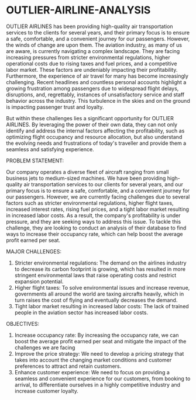 # OUTLIER-AIRLINE-ANALYSIS

OUTLIER AIRLINES has been providing high-quality air transportation services to the clients for several years, and their primary focus is to ensure a safe, comfortable, and a convenient journey for our passengers. 
However, the winds of change are upon them. The aviation industry, as many of us are aware, is currently navigating a complex landscape. They are facing increasing pressures from stricter environmental regulations, higher operational costs due to rising taxes and fuel prices, and a competitive labor market. These factors are undeniably impacting their profitability.
Furthermore, the experience of air travel for many has become increasingly challenging. Recent headlines and countless personal accounts highlight a growing frustration among passengers due to widespread flight delays, disruptions, and, regrettably, instances of unsatisfactory service and staff behavior across the industry. This turbulence in the skies and on the ground is impacting passenger trust and loyalty.

But within these challenges lies a significant opportunity for OUTLIER AIRLINES.  By leveraging the power of their own data, they can not only identify and address the internal factors affecting the profitability, such as optimizing flight occupancy and resource allocation, but also understand the evolving needs and frustrations of today's traveller and provide them a seamless and satisfying experience.


PROBLEM STATEMENT:

Our company operates a diverse fleet of aircraft ranging from small business jets to medium-sized machines. We have been providing high-quality air transportation services to our clients for several years, and our primary focus is to ensure a safe, comfortable, and a convenient journey for our passengers. However, we are currently facing challenges due to several factors such as stricter environmental regulations, higher flight taxes, increased interest rates, rising fuel prices, and a tight labor market resulting in increased labor costs. As a result, the company's profitability is under pressure, and they are seeking ways to address this issue. To tackle this challenge, they are looking to conduct an analysis of their database to find ways to increase their occupancy rate, which can help boost the average profit earned per seat.


MAJOR CHALLENGES:

1. Stricter environmental regulations: The demand on the airlines industry to decrease its carbon footprint is growing, which has resulted in more stringent environmental laws that raise operating costs and restrict expansion potential.
2. Higher flight taxes: To solve environmental issues and increase revenue, governments all around the world are taxing aircrafts heavily, which in turn raises the cost of flying and eventually decreases the demand.
3. Tight labor market resulting in increased labor costs: The lack of trained people in the aviation sector has increased labor costs.


OBJECTIVES: 

1. Increase occupancy rate: By increasing the occupancy rate, we can boost the average profit earned per seat and mitigate the impact of the challenges we are facing
2. Improve the price strategy: We need to develop a pricing strategy that takes into account the changing market conditions and customer preferences to attract and retain customers.
3. Enhance customer experience: We need to focus on providing a seamless and convenient experience for our customers, from booking to arrival, to differentiate ourselves in a highly 
competitive industry and increase customer loyalty.












